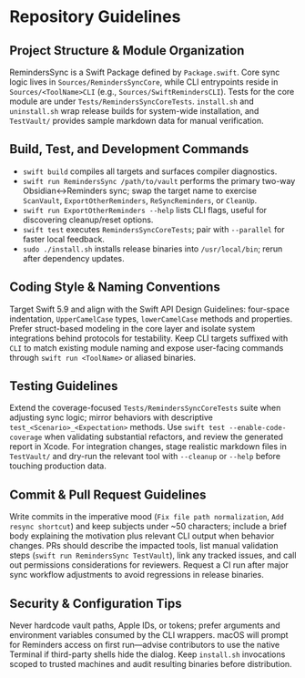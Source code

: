 # Repository Guidelines

## Project Structure & Module Organization
RemindersSync is a Swift Package defined by `Package.swift`. Core sync logic lives in `Sources/RemindersSyncCore`, while CLI entrypoints reside in `Sources/<ToolName>CLI` (e.g., `Sources/SwiftRemindersCLI`). Tests for the core module are under `Tests/RemindersSyncCoreTests`. `install.sh` and `uninstall.sh` wrap release builds for system-wide installation, and `TestVault/` provides sample markdown data for manual verification.

## Build, Test, and Development Commands
- `swift build` compiles all targets and surfaces compiler diagnostics.
- `swift run RemindersSync /path/to/vault` performs the primary two-way Obsidian↔︎Reminders sync; swap the target name to exercise `ScanVault`, `ExportOtherReminders`, `ReSyncReminders`, or `CleanUp`.
- `swift run ExportOtherReminders --help` lists CLI flags, useful for discovering cleanup/reset options.
- `swift test` executes `RemindersSyncCoreTests`; pair with `--parallel` for faster local feedback.
- `sudo ./install.sh` installs release binaries into `/usr/local/bin`; rerun after dependency updates.

## Coding Style & Naming Conventions
Target Swift 5.9 and align with the Swift API Design Guidelines: four-space indentation, `UpperCamelCase` types, `lowerCamelCase` methods and properties. Prefer struct-based modeling in the core layer and isolate system integrations behind protocols for testability. Keep CLI targets suffixed with `CLI` to match existing module naming and expose user-facing commands through `swift run <ToolName>` or aliased binaries.

## Testing Guidelines
Extend the coverage-focused `Tests/RemindersSyncCoreTests` suite when adjusting sync logic; mirror behaviors with descriptive `test_<Scenario>_<Expectation>` methods. Use `swift test --enable-code-coverage` when validating substantial refactors, and review the generated report in Xcode. For integration changes, stage realistic markdown files in `TestVault/` and dry-run the relevant tool with `--cleanup` or `--help` before touching production data.

## Commit & Pull Request Guidelines
Write commits in the imperative mood (`Fix file path normalization`, `Add resync shortcut`) and keep subjects under ~50 characters; include a brief body explaining the motivation plus relevant CLI output when behavior changes. PRs should describe the impacted tools, list manual validation steps (`swift run RemindersSync TestVault`), link any tracked issues, and call out permissions considerations for reviewers. Request a CI run after major sync workflow adjustments to avoid regressions in release binaries.

## Security & Configuration Tips
Never hardcode vault paths, Apple IDs, or tokens; prefer arguments and environment variables consumed by the CLI wrappers. macOS will prompt for Reminders access on first run—advise contributors to use the native Terminal if third-party shells hide the dialog. Keep `install.sh` invocations scoped to trusted machines and audit resulting binaries before distribution.

